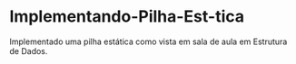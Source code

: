 # Implementando-Pilha-Est-tica
Implementado uma pilha estática como vista em sala de aula em Estrutura de Dados.
